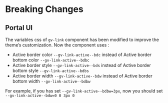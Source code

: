 # Breaking Changes

## Portal UI

The variables css of `gv-link` component has been modified to improve the theme’s customization. Now the component uses :

* Active border color `--gv-link-active--bdc` instead of Active border bottom color `--gv-link-active--bdbc`
* Active border style `--gv-link-active--bds` instead of Active border bottom style `--gv-link-active--bdbs`
* Active border width `--gv-link-active--bdw` instead of Active border bottom width `--gv-link-active--bdbw`

For example, if you has set `--gv-link-active--bdbw=3px`, now you should set `--gv-link-active--bdw=0 0 3px 0`

